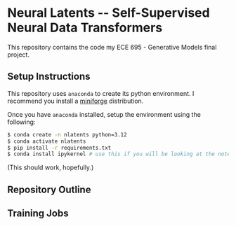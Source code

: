 # Neural Latents -- Self-Supervised Neural Data Transformers
This repository contains the code my ECE 695 - Generative Models final project.

## Setup Instructions
This repository uses `anaconda` to create its python environment. 
I recommend you install a [miniforge](https://conda-forge.org/miniforge/) distribution.

Once you have `anaconda` installed, setup the environment using the following:
```sh
$ conda create -n nlatents python=3.12
$ conda activate nlatents
$ pip install -r requirements.txt
$ conda install ipykernel # use this if you will be looking at the notebooks.
```

(This should work, hopefully.)

## Repository Outline


## Training Jobs